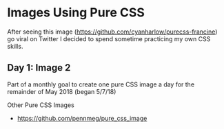 # Images Using Pure CSS

After seeing this image (https://github.com/cyanharlow/purecss-francine) go viral on Twitter I decided to spend sometime practicing my own CSS skills.

## Day 1: Image 2
Part of a monthly goal to create one pure CSS image a day for the remainder of May 2018 (began 5/7/18)

Other Pure CSS Images
* https://github.com/pennmeg/pure_css_image
